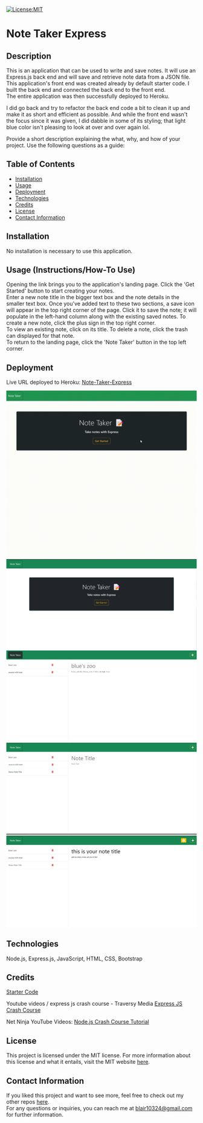 [![License:MIT](https://img.shields.io/badge/License-MIT-yellow.svg)](https://opensource.org/licenses/MIT)

# Note Taker Express

## Description
This is an application that can be used to write and save notes. It will use an Express.js back end and will save and retrieve note data from a JSON file. This application's front end was created already by default starter code. I built the back end and connected the back end to the front end.  
The entire application was then successfully deployed to Heroku.  

I did go back and try to refactor the back end code a bit to clean it up and make it as short and efficient as possible. And while the front end wasn't the focus since it was given, I did dabble in some of its styling; that light blue color isn't pleasing to look at over and over again lol.

Provide a short description explaining the what, why, and how of your project. Use the following questions as a guide:

## Table of Contents
- [Installation](#installation)
- [Usage](#usage)
- [Deployment](#deployment)
- [Technologies](#technologies)
- [Credits](#credits)
- [License](#license)
- [Contact Information](#contact-information)

## Installation
No installation is necessary to use this application.

## Usage (Instructions/How-To Use)
Opening the link brings you to the application's landing page. Click the 'Get Started' button to start creating your notes.  
Enter a new note title in the bigger text box and the note details in the smaller text box. Once you've added text to these two sections, a save icon will appear in the top right corner of the page. Click it to save the note; it will populate in the left-hand column along with the existing saved notes. To create a new note, click the plus sign in the top right corner.  
To view an existing note, click on its title. To delete a note, click the trash can displayed for that note.  
To return to the landing page, click the 'Note Taker' button in the top left corner. 

## Deployment
Live URL deployed to Heroku: <a href="https://incredible-note-taker-express.herokuapp.com/">Note-Taker-Express</a>

<!-- in the parentheses is just the relative path to the screenshot-->
![Full Demo GIF](./public/assets/images/FullDemoVid.gif)
![Screenshot of Homepage](./public/assets/images/screenshotHomepage.png)
![Screenshot of default add notes page](./public/assets/images/screenshotNotesDefault.png)
![Screenshot of blank textboxes](./public/assets/images/screenshotNewNote.png)
![Screenshot of Demo add notes](./public/assets/images/screenshotNotesAdd.png)

## Technologies
Node.js, Express.js, JavaScript, HTML, CSS, Bootstrap

## Credits
<a href= "https://github.com/coding-boot-camp/miniature-eureka">Starter Code</a>

Youtube videos / express js crash course - Traversy Media <a href="https://www.youtube.com/watch?v=L72fhGm1tfE&list=PLKFBXWhgMu_MHrrELsoH9BLPRBUXM-SXt&index=5">Express JS Crash Course</a>  

Net Ninja YouTube Videos: <a href="https://www.youtube.com/watch?v=zb3Qk8SG5Ms&list=PL4cUxeGkcC9jsz4LDYc6kv3ymONOKxwBU">Node.js Crash Course Tutorial</a>

## License
This project is licensed under the MIT license. For more information about this license and what it entails, visit the MIT website <a href="https://opensource.org/licenses/MIT">here</a>.

## Contact Information
  If you liked this project and want to see more, feel free to check out my other repos [here](https://github.com/blairrrrwho).  
  For any questions or inquiries, you can reach me at blair10324@gmail.com for further information.